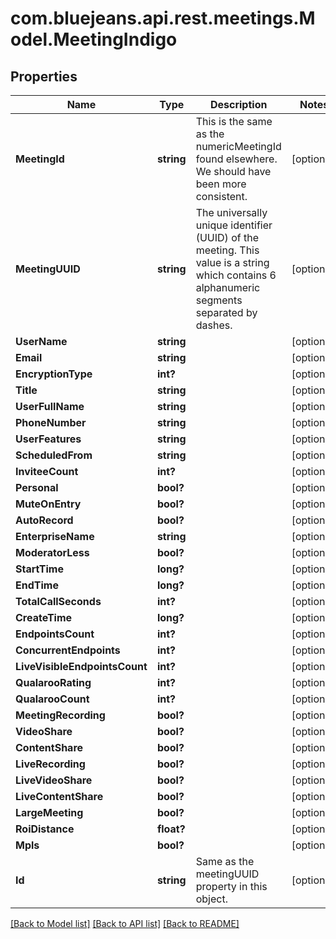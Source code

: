 # com.bluejeans.api.rest.meetings.Model.MeetingIndigo
## Properties

Name | Type | Description | Notes
------------ | ------------- | ------------- | -------------
**MeetingId** | **string** | This is the same as the numericMeetingId found elsewhere. We should have been more consistent. | [optional] 
**MeetingUUID** | **string** | The universally unique identifier (UUID) of the meeting. This value is a string which contains 6 alphanumeric segments separated by dashes. | [optional] 
**UserName** | **string** |  | [optional] 
**Email** | **string** |  | [optional] 
**EncryptionType** | **int?** |  | [optional] 
**Title** | **string** |  | [optional] 
**UserFullName** | **string** |  | [optional] 
**PhoneNumber** | **string** |  | [optional] 
**UserFeatures** | **string** |  | [optional] 
**ScheduledFrom** | **string** |  | [optional] 
**InviteeCount** | **int?** |  | [optional] 
**Personal** | **bool?** |  | [optional] 
**MuteOnEntry** | **bool?** |  | [optional] 
**AutoRecord** | **bool?** |  | [optional] 
**EnterpriseName** | **string** |  | [optional] 
**ModeratorLess** | **bool?** |  | [optional] 
**StartTime** | **long?** |  | [optional] 
**EndTime** | **long?** |  | [optional] 
**TotalCallSeconds** | **int?** |  | [optional] 
**CreateTime** | **long?** |  | [optional] 
**EndpointsCount** | **int?** |  | [optional] 
**ConcurrentEndpoints** | **int?** |  | [optional] 
**LiveVisibleEndpointsCount** | **int?** |  | [optional] 
**QualarooRating** | **int?** |  | [optional] 
**QualarooCount** | **int?** |  | [optional] 
**MeetingRecording** | **bool?** |  | [optional] 
**VideoShare** | **bool?** |  | [optional] 
**ContentShare** | **bool?** |  | [optional] 
**LiveRecording** | **bool?** |  | [optional] 
**LiveVideoShare** | **bool?** |  | [optional] 
**LiveContentShare** | **bool?** |  | [optional] 
**LargeMeeting** | **bool?** |  | [optional] 
**RoiDistance** | **float?** |  | [optional] 
**Mpls** | **bool?** |  | [optional] 
**Id** | **string** | Same as the meetingUUID property in this object. | [optional] 

[[Back to Model list]](../README.md#documentation-for-models) [[Back to API list]](../README.md#documentation-for-api-endpoints) [[Back to README]](../README.md)

